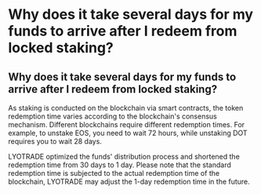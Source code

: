 # Why does it take several days for my funds to arrive after I redeem from locked staking?

## Why does it take several days for my funds to arrive after I redeem from locked staking?

As staking is conducted on the blockchain via smart contracts, the token redemption time varies according to the blockchain's consensus mechanism. Different blockchains require different redemption times. For example, to unstake EOS, you need to wait 72 hours, while unstaking DOT requires you to wait 28 days.

LYOTRADE optimized the funds' distribution process and shortened the redemption time from 30 days to 1 day. Please note that the standard redemption time is subjected to the actual redemption time of the blockchain, LYOTRADE may adjust the 1-day redemption time in the future.
